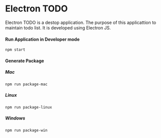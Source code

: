 # Electron TODO

Electron TODO is a destop application. The purpose of this applicattion to maintain todo list. It is developed using Electron JS.

#### Run Application in Developer mode

```
npm start
```

#### Generate Package
##### Mac
```
npm run package-mac
```
##### Linux
```
npm run package-linux
```
##### Windows
```
npm run package-win
```
